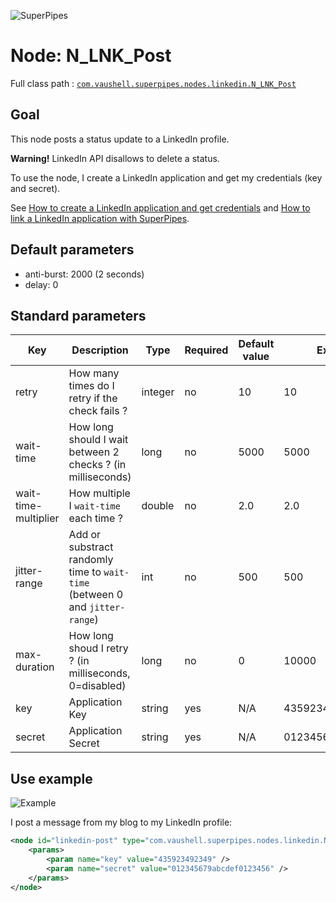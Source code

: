 ![SuperPipes](https://raw2.github.com/fabienvauchelles/superpipes/master/docs/images/logo_slogan238.png)


# Node: N_LNK_Post

Full class path : [`com.vaushell.superpipes.nodes.linkedin.N_LNK_Post`](../../superpipes/src/main/java/com/vaushell/superpipes/nodes/linkedin/N_LNK_Post.java)


## Goal

This node posts a status update to a LinkedIn profile.

__Warning!__ LinkedIn API disallows to delete a status.

To use the node, I create a LinkedIn application and get my credentials (key and secret).

See [How to create a LinkedIn application and get credentials](../tutorials/Create_LinkedIn_Application.md) and [How to link a LinkedIn application with SuperPipes](../tutorials/Link_LinkedIn_Application.md).


## Default parameters

* anti-burst: 2000 (2 seconds)
* delay: 0


## Standard parameters

Key | Description | Type | Required | Default value | Example value
 --- | --- | --- | --- | --- | --- 
retry | How many times do I retry if the check fails ? | integer | no | 10 | 10
wait-time | How long should I wait between 2 checks ? (in milliseconds) | long | no | 5000 | 5000
wait-time-multiplier | How multiple I `wait-time` each time ? | double | no | 2.0 | 2.0
jitter-range | Add or substract randomly time to `wait-time` (between 0 and `jitter-range`) | int | no | 500 | 500
max-duration | How long shoud I retry ? (in milliseconds, 0=disabled) | long | no | 0 | 10000
key | Application Key | string | yes | N/A | 435923492349
secret | Application Secret | string | yes | N/A | 012345679abcdef0123456

## Use example

![Example](https://raw2.github.com/fabienvauchelles/superpipes/master/docs/images/example_blog_to_linked.png)

I post a message from my blog to my LinkedIn profile:

```xml
<node id="linkedin-post" type="com.vaushell.superpipes.nodes.linkedin.N_LNK_Post">
    <params>
        <param name="key" value="435923492349" />
        <param name="secret" value="012345679abcdef0123456" />
    </params>
</node>
```
